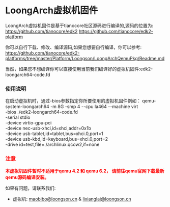 # LoongArch虚拟机固件

LoongArch虚拟机固件是基于tianocore社区源码进行编译的,源码的位置为:
https://github.com/tianocore/edk2
https://github.com/tianocore/edk2-platform

你可以自行下载、修改、编译源码,如果您想要自行编译，你可以参考:
https://github.com/tianocore/edk2-platforms/tree/master/Platform/Loongson/LoongArchQemuPkg/Readme.md

当然，如果您不想编译你可以直接使用当前我们编译好的虚拟机固件:edk2-loongarch64-code.fd

### 使用说明
在启动虚拟机时，通过-bios参数指定你所要使用的虚拟机固件例如：
qemu-system-loongarch64 -m 8G -smp 4 --cpu la464 --machine virt  \
-bios ./edk2-loongarch64-code.fd  \
-serial stdio   \
-device virtio-gpu-pci   \
-device nec-usb-xhci,id=xhci,addr=0x1b \
-device usb-tablet,id=tablet,bus=xhci.0,port=1 \
-device usb-kbd,id=keyboard,bus=xhci.0,port=2 \
-drive id=test,file=./archlinux.qcow2,if=none 

### <font color=red>注意</font>  
<font color=red>**本虚拟机固件暂时不适用于qemu 4.2 和 qemu 6.2， 请前往qemu官网下载最新qemu源码编译安装。**</font>  


如果有问题，请联系我们:
* 虚拟机: maobibo@loongson.cn & lixianglai@loongson.cn
